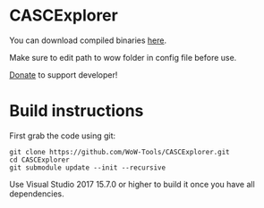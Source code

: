 CASCExplorer
============

You can download compiled binaries [here][Build Artifacts].

Make sure to edit path to wow folder in config file before use.

[Donate][Donate] to support developer!

[Binaries]: https://github.com/WoW-Tools/CASCExplorer/releases
[Build Artifacts]: https://ci.appveyor.com/project/tomrus88/cascexplorer/build/artifacts
[Donate]: https://www.paypal.com/cgi-bin/webscr?cmd=_s-xclick&hosted_button_id=CFDMAA6ELV2G8

# Build instructions
First grab the code using git:

```
git clone https://github.com/WoW-Tools/CASCExplorer.git
cd CASCExplorer
git submodule update --init --recursive
```

Use Visual Studio 2017 15.7.0 or higher to build it once you have all dependencies.
